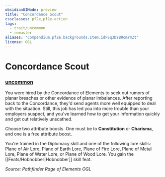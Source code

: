 ```yaml
---
obsidianUIMode: preview
title: "Concordance Scout"
cssclasses: pf2e,pf2e-action
tags:
  - trait/uncommon
  - remaster
aliases: "Compendium.pf2e.backgrounds.Item.idFSq3DYBRomYmZt"
license: OGL
---
```

# Concordance Scout

### [uncommon](uncommon "Uncommon Rarity Trait")






You were hired by the Concordance of Elements to seek out rumors of planar breaches or other evidence of planar imbalances. After reporting back to the Concordance, they'd send agents more well equipped to deal with the situation. Still, this job has led you into more trouble than your employers suspect, and you've learned how to get your information quickly and get out relatively unscathed.

Choose two attribute boosts. One must be to **Constitution** or **Charisma**, and one is a free attribute boost.

You're trained in the Diplomacy skill and one of the following lore skills: Plane of Air Lore, Plane of Earth Lore, Plane of Fire Lore, Plane of Metal Lore, Plane of Water Lore, or Plane of Wood Lore. You gain the [[Feats/Hobnobber|Hobnobber]] skill feat.

*Source: Pathfinder Rage of Elements*
*OGL*